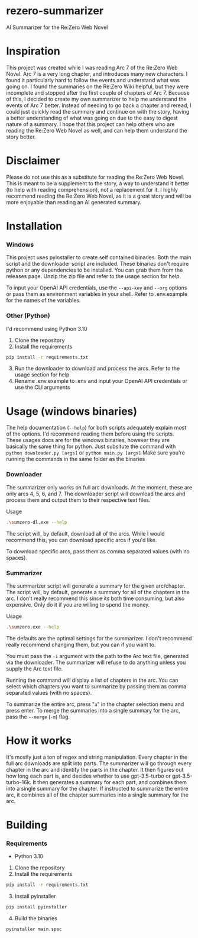 ﻿# rezero-summarizer
AI Summarizer for the Re:Zero Web Novel

# Inspiration
This project was created while I was reading Arc 7 of the Re:Zero Web Novel. Arc 7 is a very long chapter, and introduces many new characters. I found it particularly hard to follow the events and understand what was going on. I found the summaries on the Re:Zero Wiki helpful, but they were incomplete and stopped after the first couple of chapters of Arc 7. Because of this, I decided to create my own summarizer to help me understand the events of Arc 7 better. Instead of needing to go back a chapter and reread, I could just quickly read the summary and continue on with the story, having a better understanding of what was going on due to the easy to digest nature of a summary. I hope that this project can help others who are reading the Re:Zero Web Novel as well, and can help them understand the story better.

# Disclaimer
Please do not use this as a substitute for reading the Re:Zero Web Novel. This is meant to be a supplement to the story, a way to understand it better (to help with reading comprehension), not a replacement for it. I highly recommend reading the Re:Zero Web Novel, as it is a great story and will be more enjoyable than reading an AI generated summary.
# Installation

### Windows
This project uses pyinstaller to create self contained binaries. Both the main script and the downloader script are included. These binaries don't require python or any dependencies to be installed. You can grab them from the releases page. Unzip the zip file and refer to the usage section for help.

To input your OpenAI API credentials, use the `--api-key` and `--org` options or pass them as environment variables in your shell. Refer to .env.example for the names of the variables.

### Other (Python)
I'd recommend using Python 3.10
1. Clone the repository
2. Install the requirements
```bash
pip install -r requirements.txt
```
3. Run the downloader to download and process the arcs. Refer to the usage section for help
4. Rename .env.example to .env and input your OpenAI API credentials or use the CLI arguments

# Usage (windows binaries)
The help documentation (`--help`) for both scripts adequately explain most of the options. I'd recommend reading them before using the scripts.  
These usages docs are for the windows binaries, however they are basically the same thing for python. Just subsitute the command with `python downloader.py [args]` or `python main.py [args]`
Make sure you're running the commands in the same folder as the binaries
### Downloader
The summarizer only works on full arc downloads. At the moment, these are only arcs 4, 5, 6, and 7. The downloader script will download the arcs and process them and output them to their respective text files.

Usage
```bash
.\sumzero-dl.exe --help
```
The script will, by default, download all of the arcs. While I would recommend this, you can download specific arcs if you'd like.

To download specific arcs, pass them as comma separated values (with no spaces).
### Summarizer
The summarizer script will generate a summary for the given arc/chapter. The script will, by default, generate a summary for all of the chapters in the arc. I don't really recommend this since its both time consuming, but also expensive. Only do it if you are willing to spend the money.

Usage
```bash
.\sumzero.exe --help
```

The defaults are the optimal settings for the summarizer. I don't recommend really recommend changing them, but you can if you want to.

You must pass the `-i` argument with the path to the Arc text file, generated via the downloader. The summarizer will refuse to do anything unless you supply the Arc text file.

Running the command will display a list of chapters in the arc. You can select which chapters you want to summarize by passing them as comma separated values (with no spaces).

To summarize the entire arc, press "`a`" in the chapter selection menu and press enter. To merge the summaries into a single summary for the arc, pass the `--merge` (`-m`) flag.

# How it works
It's mostly just a ton of regex and string manipulation. Every chapter in the full arc downloads are split into parts. The summarizer will go through every chapter in the arc and identify the parts in the chapter. It then figures out how long each part is, and decides whether to use gpt-3.5-turbo or gpt-3.5-turbo-16k. It then generates a summary for each part, and combines them into a single summary for the chapter. If instructed to summarize the entire arc, it combines all of the chapter summaries into a single summary for the arc.

# Building

### Requirements
- Python 3.10

1. Clone the repository
2. Install the requirements
```bash
pip install -r requirements.txt
```
3. Install pyinstaller
```bash
pip install pyinstaller
```
4. Build the binaries
```bash
pyinstaller main.spec
```
